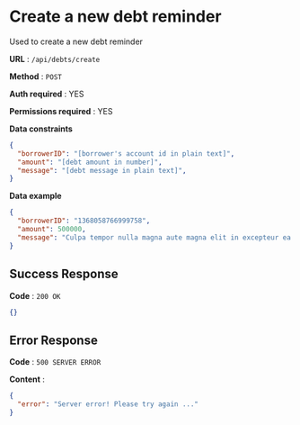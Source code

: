 # Create a new debt reminder

Used to create a new debt reminder

**URL** : `/api/debts/create`

**Method** : `POST`

**Auth required** : YES

**Permissions required** : YES

**Data constraints**

```json
{
  "borrowerID": "[borrower's account id in plain text]",
  "amount": "[debt amount in number]",
  "message": "[debt message in plain text]",  
}
```

**Data example**

```json
{
  "borrowerID": "1368058766999758",
  "amount": 500000,
  "message": "Culpa tempor nulla magna aute magna elit in excepteur ea tempor culpa proident cillum nisi. Nostrud qui non aliquip aute. Qui ipsum nisi ad amet ipsum ut eu duis irure. Laborum do ea magna cupidatat pariatur nulla aliqua reprehenderit enim. Elit magna irure nulla ad est culpa mollit sunt excepteur. Reprehenderit minim elit sunt culpa ullamco aute officia sint mollit sint aliqua aliquip ullamco.",  
}
```

## Success Response

**Code** : `200 OK`
```json
{}
```

## Error Response

**Code** : `500 SERVER ERROR`

**Content** :

```json
{
  "error": "Server error! Please try again ..."
}
```
